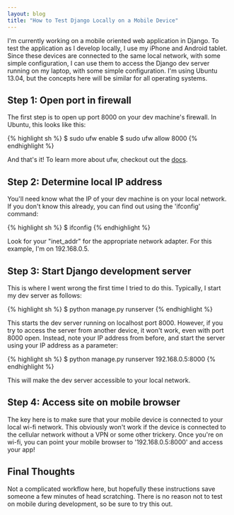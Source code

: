 ```yaml
---
layout: blog
title: "How to Test Django Locally on a Mobile Device"
---
```


I'm currently working on a mobile oriented web application in Django. To test the application as I develop locally, I use my iPhone and Android tablet. Since these devices are connected to the same local network, with some simple configuration, I can use them to access the Django dev server running on my laptop, with some simple configuration.  I'm using Ubuntu 13.04, but the concepts here will be similar for all operating systems.

## Step 1: Open port in firewall
The first step is to open up port 8000 on your dev machine's firewall.  In Ubuntu, this looks like this:

{% highlight sh %}
$ sudo ufw enable 
$ sudo ufw allow 8000
{% endhighlight %}

And that's it!  To learn more about ufw, checkout out the [docs](https://help.ubuntu.com/community/UFW).

## Step 2: Determine local IP address
You'll need know what the IP of your dev machine is on your local network.  If you don't know this already, you can find out using the 'ifconfig' command:

{% highlight sh %}
$ ifconfig
{% endhighlight %}

Look for your "inet_addr" for the appropriate network adapter.  For this example, I'm on 192.168.0.5.

## Step 3: Start Django development server

This is where I went wrong the first time I tried to do this. Typically, I start my dev server as follows:

{% highlight sh %}
$ python manage.py runserver
{% endhighlight %} 

This starts the dev server running on localhost port 8000.  However, if you try to access the server from another device, it won't work, even with port 8000 open.  Instead, note your IP address from before, and start the server using your IP address as a parameter:

{% highlight sh %}
$ python manage.py runserver 192.168.0.5:8000
{% endhighlight %}

This will make the dev server accessible to your local network.

## Step 4: Access site on mobile browser

The key here is to make sure that your mobile device is connected to your local wi-fi network.  This obviously won't work if the device is connected to the cellular network without a VPN or some other trickery.  Once you're on wi-fi, you can point your mobile browser to '192.168.0.5:8000' and access your app!

## Final Thoughts

Not a complicated workflow here, but hopefully these instructions save someone a few minutes of head scratching. There is no reason not to test on mobile during development, so be sure to try this out.